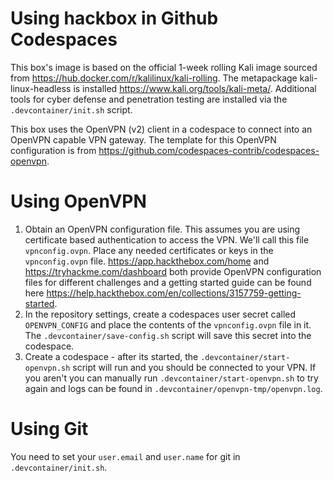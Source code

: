 # Using hackbox in Github Codespaces

This box's image is based on the official 1-week rolling Kali image sourced from https://hub.docker.com/r/kalilinux/kali-rolling. The metapackage kali-linux-headless is installed https://www.kali.org/tools/kali-meta/. Additional tools for cyber defense and penetration testing are installed via the `.devcontainer/init.sh` script.

This box uses the OpenVPN (v2) client in a codespace to connect into an OpenVPN capable VPN gateway. The template for this OpenVPN configuration is from https://github.com/codespaces-contrib/codespaces-openvpn.

# Using OpenVPN

1. Obtain an OpenVPN configuration file. This assumes you are using certificate based authentication to access the VPN. We'll call this file `vpnconfig.ovpn`. Place any needed certificates or keys in the `vpnconfig.ovpn` file. https://app.hackthebox.com/home and https://tryhackme.com/dashboard both provide OpenVPN configuration files for different challenges and a getting started guide can be found here https://help.hackthebox.com/en/collections/3157759-getting-started.
2. In the repository settings, create a codespaces user secret called `OPENVPN_CONFIG` and place the contents of the `vpnconfig.ovpn` file in it. The `.devcontainer/save-config.sh` script will save this secret into the codespace.
3. Create a codespace - after its started, the `.devcontainer/start-openvpn.sh` script will run and you should be connected to your VPN. If you aren't you can manually run `.devcontainer/start-openvpn.sh` to try again and logs can be found in `.devcontainer/openvpn-tmp/openvpn.log`.

# Using Git
You need to set your `user.email` and `user.name` for git in `.devcontainer/init.sh`.



